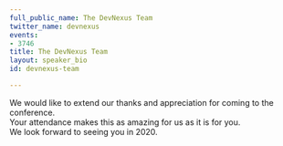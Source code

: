 ```yaml
---
full_public_name: The DevNexus Team
twitter_name: devnexus
events:
- 3746
title: The DevNexus Team
layout: speaker_bio
id: devnexus-team

---
```

We would like to extend our thanks and appreciation for coming to the conference.  
Your attendance makes this as amazing for us as it is for you.  
We look forward to seeing you in 2020.
